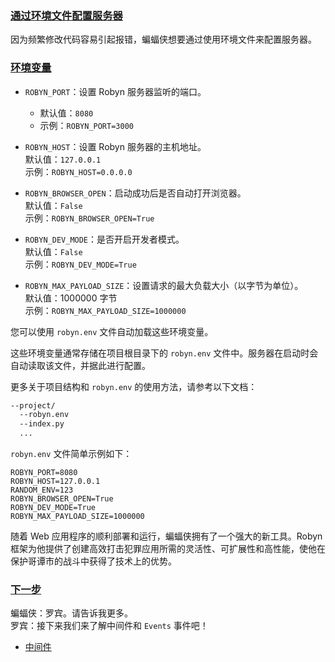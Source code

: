 ### [通过环境文件配置服务器](https://robyn.tech/documentation/api_reference/robyn_env#configuring-the-server-through-an-environment-file)

因为频繁修改代码容易引起报错，蝙蝠侠想要通过使用环境文件来配置服务器。

### [环境变量](https://robyn.tech/documentation/api_reference/robyn_env#environment-variables)

- `ROBYN_PORT`：设置 Robyn 服务器监听的端口。

  - 默认值：`8080`
  - 示例：`ROBYN_PORT=3000`

- `ROBYN_HOST`：设置 Robyn 服务器的主机地址。  
  默认值：`127.0.0.1`  
  示例：`ROBYN_HOST=0.0.0.0`

- `ROBYN_BROWSER_OPEN`：启动成功后是否自动打开浏览器。  
  默认值：`False`  
  示例：`ROBYN_BROWSER_OPEN=True`

- `ROBYN_DEV_MODE`：是否开启开发者模式。  
  默认值：`False`  
  示例：`ROBYN_DEV_MODE=True`

- `ROBYN_MAX_PAYLOAD_SIZE`：设置请求的最大负载大小（以字节为单位）。  
  默认值：1000000 字节  
  示例：`ROBYN_MAX_PAYLOAD_SIZE=1000000`

您可以使用 `robyn.env` 文件自动加载这些环境变量。

这些环境变量通常存储在项目根目录下的 `robyn.env` 文件中。服务器在启动时会自动读取该文件，并据此进行配置。

更多关于项目结构和 `robyn.env` 的使用方法，请参考以下文档：

```bash
--project/
  --robyn.env
  --index.py
  ...
```

`robyn.env` 文件简单示例如下：

```
ROBYN_PORT=8080
ROBYN_HOST=127.0.0.1
RANDOM_ENV=123
ROBYN_BROWSER_OPEN=True
ROBYN_DEV_MODE=True
ROBYN_MAX_PAYLOAD_SIZE=1000000
```

随着 Web 应用程序的顺利部署和运行，蝙蝠侠拥有了一个强大的新工具。Robyn 框架为他提供了创建高效打击犯罪应用所需的灵活性、可扩展性和高性能，使他在保护哥谭市的战斗中获得了技术上的优势。

### [下一步](https://robyn.tech/documentation/api_reference/robyn_env#whats-next)

蝙蝠侠：罗宾。请告诉我更多。  
罗宾：接下来我们来了解中间件和 `Events` 事件吧！

- [中间件](https://robyn.tech/documentation/api_reference/middlewares)

